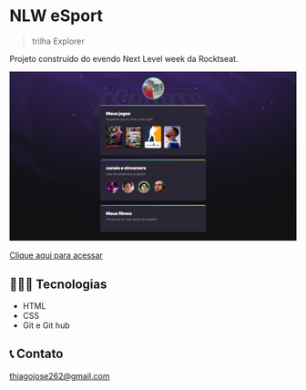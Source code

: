 # NLW eSport 

>trilha Explorer

Projeto construído do evendo Next Level week da Rocktseat.

![preview](./.github/preview.png)

[Clique aqui para acessar](https://thg222.github.io/Nlw-Esport-real/)

## 🧑🏼‍💻 Tecnologias 

- HTML
- CSS
- Git e Git hub

## 📞 Contato 

thiagojose262@gmail.com